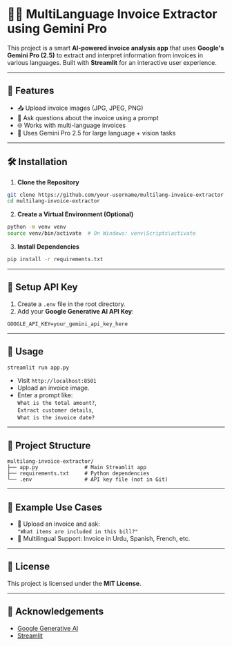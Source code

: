 # 🧾📸 MultiLanguage Invoice Extractor using Gemini Pro

This project is a smart **AI-powered invoice analysis app** that uses **Google's Gemini Pro (2.5)** to extract and interpret information from invoices in various languages. Built with **Streamlit** for an interactive user experience.

---

## 🚀 Features

- 📤 Upload invoice images (JPG, JPEG, PNG)
- 🧠 Ask questions about the invoice using a prompt
- 🌐 Works with multi-language invoices
- 🤖 Uses Gemini Pro 2.5 for large language + vision tasks

---

## 🛠️ Installation

1. **Clone the Repository**

```bash
git clone https://github.com/your-username/multilang-invoice-extractor.git
cd multilang-invoice-extractor
```

2. **Create a Virtual Environment (Optional)**

```bash
python -m venv venv
source venv/bin/activate  # On Windows: venv\Scripts\activate
```

3. **Install Dependencies**

```bash
pip install -r requirements.txt
```

---

## 🔑 Setup API Key

1. Create a `.env` file in the root directory.
2. Add your **Google Generative AI API Key**:

```env
GOOGLE_API_KEY=your_gemini_api_key_here
```

---

## 🧪 Usage

```bash
streamlit run app.py
```

- Visit `http://localhost:8501`
- Upload an invoice image.
- Enter a prompt like:  
  `What is the total amount?`,  
  `Extract customer details`,  
  `What is the invoice date?`

---

## 📂 Project Structure

```
multilang-invoice-extractor/
├── app.py               # Main Streamlit app
├── requirements.txt     # Python dependencies
└── .env                 # API key file (not in Git)
```

---

## 🌟 Example Use Cases

- 🧾 Upload an invoice and ask:  
  `"What items are included in this bill?"`
- 💬 Multilingual Support: Invoice in Urdu, Spanish, French, etc.

---

## 📜 License

This project is licensed under the **MIT License**.

---

## 🙌 Acknowledgements

- [Google Generative AI](https://ai.google.dev)
- [Streamlit](https://streamlit.io)